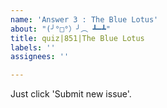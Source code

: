 ```yaml
---
name: 'Answer 3 : The Blue Lotus'
about: "(╯°□°）╯︵ ┻━┻"
title: quiz|851|The Blue Lotus
labels: ''
assignees: ''

---
```


Just click 'Submit new issue'.
